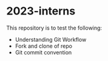 # 2023-interns
This repository is to test the following:
 - Understanding Git Workflow
 - Fork and clone of repo
 - Git commit convention
